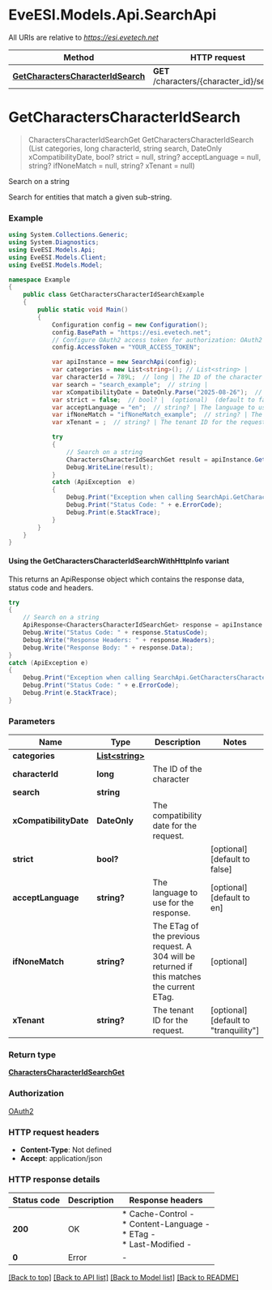 # EveESI.Models.Api.SearchApi

All URIs are relative to *https://esi.evetech.net*

| Method | HTTP request | Description |
|--------|--------------|-------------|
| [**GetCharactersCharacterIdSearch**](SearchApi.md#getcharacterscharacteridsearch) | **GET** /characters/{character_id}/search | Search on a string |

<a id="getcharacterscharacteridsearch"></a>
# **GetCharactersCharacterIdSearch**
> CharactersCharacterIdSearchGet GetCharactersCharacterIdSearch (List<string> categories, long characterId, string search, DateOnly xCompatibilityDate, bool? strict = null, string? acceptLanguage = null, string? ifNoneMatch = null, string? xTenant = null)

Search on a string

Search for entities that match a given sub-string.

### Example
```csharp
using System.Collections.Generic;
using System.Diagnostics;
using EveESI.Models.Api;
using EveESI.Models.Client;
using EveESI.Models.Model;

namespace Example
{
    public class GetCharactersCharacterIdSearchExample
    {
        public static void Main()
        {
            Configuration config = new Configuration();
            config.BasePath = "https://esi.evetech.net";
            // Configure OAuth2 access token for authorization: OAuth2
            config.AccessToken = "YOUR_ACCESS_TOKEN";

            var apiInstance = new SearchApi(config);
            var categories = new List<string>(); // List<string> | 
            var characterId = 789L;  // long | The ID of the character
            var search = "search_example";  // string | 
            var xCompatibilityDate = DateOnly.Parse("2025-08-26");  // DateOnly | The compatibility date for the request.
            var strict = false;  // bool? |  (optional)  (default to false)
            var acceptLanguage = "en";  // string? | The language to use for the response. (optional)  (default to en)
            var ifNoneMatch = "ifNoneMatch_example";  // string? | The ETag of the previous request. A 304 will be returned if this matches the current ETag. (optional) 
            var xTenant = ;  // string? | The tenant ID for the request. (optional)  (default to "tranquility")

            try
            {
                // Search on a string
                CharactersCharacterIdSearchGet result = apiInstance.GetCharactersCharacterIdSearch(categories, characterId, search, xCompatibilityDate, strict, acceptLanguage, ifNoneMatch, xTenant);
                Debug.WriteLine(result);
            }
            catch (ApiException  e)
            {
                Debug.Print("Exception when calling SearchApi.GetCharactersCharacterIdSearch: " + e.Message);
                Debug.Print("Status Code: " + e.ErrorCode);
                Debug.Print(e.StackTrace);
            }
        }
    }
}
```

#### Using the GetCharactersCharacterIdSearchWithHttpInfo variant
This returns an ApiResponse object which contains the response data, status code and headers.

```csharp
try
{
    // Search on a string
    ApiResponse<CharactersCharacterIdSearchGet> response = apiInstance.GetCharactersCharacterIdSearchWithHttpInfo(categories, characterId, search, xCompatibilityDate, strict, acceptLanguage, ifNoneMatch, xTenant);
    Debug.Write("Status Code: " + response.StatusCode);
    Debug.Write("Response Headers: " + response.Headers);
    Debug.Write("Response Body: " + response.Data);
}
catch (ApiException e)
{
    Debug.Print("Exception when calling SearchApi.GetCharactersCharacterIdSearchWithHttpInfo: " + e.Message);
    Debug.Print("Status Code: " + e.ErrorCode);
    Debug.Print(e.StackTrace);
}
```

### Parameters

| Name | Type | Description | Notes |
|------|------|-------------|-------|
| **categories** | [**List&lt;string&gt;**](string.md) |  |  |
| **characterId** | **long** | The ID of the character |  |
| **search** | **string** |  |  |
| **xCompatibilityDate** | **DateOnly** | The compatibility date for the request. |  |
| **strict** | **bool?** |  | [optional] [default to false] |
| **acceptLanguage** | **string?** | The language to use for the response. | [optional] [default to en] |
| **ifNoneMatch** | **string?** | The ETag of the previous request. A 304 will be returned if this matches the current ETag. | [optional]  |
| **xTenant** | **string?** | The tenant ID for the request. | [optional] [default to &quot;tranquility&quot;] |

### Return type

[**CharactersCharacterIdSearchGet**](CharactersCharacterIdSearchGet.md)

### Authorization

[OAuth2](../README.md#OAuth2)

### HTTP request headers

 - **Content-Type**: Not defined
 - **Accept**: application/json


### HTTP response details
| Status code | Description | Response headers |
|-------------|-------------|------------------|
| **200** | OK |  * Cache-Control -  <br>  * Content-Language -  <br>  * ETag -  <br>  * Last-Modified -  <br>  |
| **0** | Error |  -  |

[[Back to top]](#) [[Back to API list]](../README.md#documentation-for-api-endpoints) [[Back to Model list]](../README.md#documentation-for-models) [[Back to README]](../README.md)

